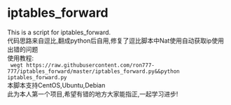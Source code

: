 # iptables_forward
This is a script for iptables_forward.  
  代码思路来自逗比,翻成python后自用,修复了逗比脚本中Nat使用自动获取ip使用出错的问题  
  使用教程:  
  ` wegt https://raw.githubusercontent.com/ron777-777/iptables_forward/master/iptables_forward.py&&python iptables_forward.py`  
  本脚本支持CentOS,Ubuntu,Debian  
  此为本人第一个项目,希望有错的地方大家能指正,一起学习进步!
